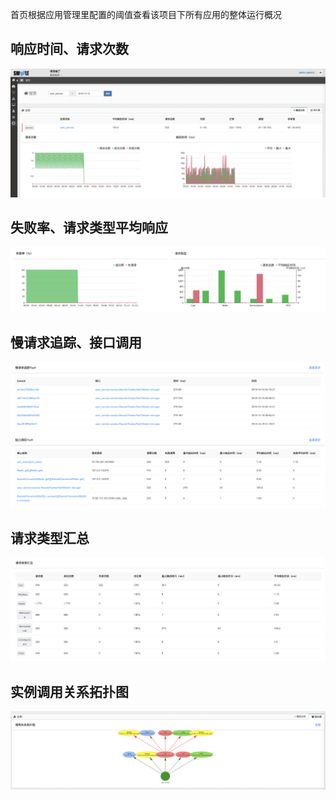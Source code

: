首页根据应用管理里配置的阈值查看该项目下所有应用的整体运行概况

## 响应时间、请求次数
![](images/screenshot_1571111542895.png)
## 失败率、请求类型平均响应
![](images/screenshot_1571111550230.png)
## 慢请求追踪、接口调用
![](images/screenshot_1571111624134.png)
## 请求类型汇总
![](images/screenshot_1571111629098.png)
## 实例调用关系拓扑图
![](images/screenshot_1571111633202.png)